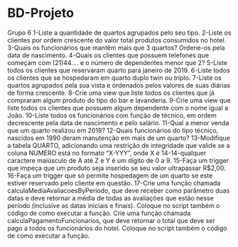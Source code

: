 # BD-Projeto

Grupo 6
1-Liste a quantidade de quartos agrupados pelo seu tipo.
2-Liste os clientes por ordem crescente do valor total produtos consumidos no hotel.
3-Quais os funcionários que mantêm mais que 3 quartos? Ordene-os pela data de nascimento.
4-Quais os clientes que possuem telefones que começam com (21)44.... e o número de dependentes menor que 2?
5-Liste todos os clientes que reservaram quarto para janeiro de 2019.
6-Liste todos os clientes que se hospedaram em quarto duplo twin ou triplo.
7-Liste os quartos agrupados pela sua vista e ordenados pelos valores de suas diárias de forma crescente.
8-Crie uma view que liste todos os clientes que já compraram algum produto do tipo do bar e lavanderia.
9-Crie uma view que liste todos os clientes que possuem algum dependente com o nome igual a João.
10-Liste todos os funcionários com função de técnico, em ordem decrescente pela data de nascimento e pelo salário.
11-Qual a menor venda que um quarto realizou em 2019?
12-Quais funcionários do tipo técnico, nascidos em 1990 deram manutenção em mais de um quarto?
13-Modifique a tabela QUARTO, adicionando uma restrição de integridade que valide se a coluna NUMERO está no formato “X-YYY”, onde X é 14-14-qualquer caractere maiúsculo de A até Z e Y é um dígito de 0 a 9.
15-Faça um trigger que impeça que um produto seja inserido se seu valor ultrapassar R$2,00.
16-Faça um trigger que só permite hospedagem de um quarto se este estiver reservado pelo cliente em questão.
17-Crie uma função chamada calculaMediaAvaliacoesByPeriodo, que deve receber como parâmetro duas datas e deve retornar a média de todas as avaliações que estão nesse período (inclusive as datas iniciais e finais). Coloque no script também o código de como executar a função.
Crie uma função chamada calculaPagamentoFuncionarios, que deve retornar o total que deve ser pago a todos os funcionários do hotel. Coloque no script também o código de como executar a função.
